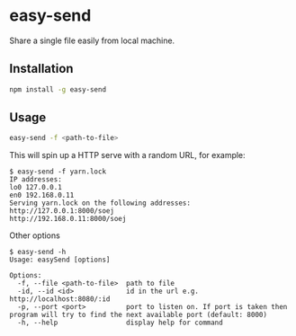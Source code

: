 # easy-send
Share a single file easily from local machine.

## Installation
```bash
npm install -g easy-send
```

## Usage
```bash
easy-send -f <path-to-file>
```
This will spin up a HTTP serve with a random URL, for example:

```
$ easy-send -f yarn.lock
IP addresses:
lo0 127.0.0.1
en0 192.168.0.11
Serving yarn.lock on the following addresses:
http://127.0.0.1:8000/soej
http://192.168.0.11:8000/soej
```

Other options
```
$ easy-send -h
Usage: easySend [options]

Options:
  -f, --file <path-to-file>  path to file
  -id, --id <id>             id in the url e.g. http://localhost:8080/:id
  -p, --port <port>          port to listen on. If port is taken then program will try to find the next available port (default: 8000)
  -h, --help                 display help for command
```
